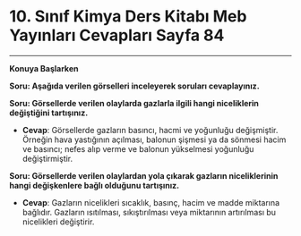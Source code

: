# 10. Sınıf Kimya Ders Kitabı Meb Yayınları Cevapları Sayfa 84

---

**Konuya Başlarken**

**Soru: Aşağıda verilen görselleri inceleyerek soruları cevaplayınız.**

**Soru: Görsellerde verilen olaylarda gazlarla ilgili hangi niceliklerin değiştiğini tartışınız.**

-   **Cevap**: Görsellerde gazların basıncı, hacmi ve yoğunluğu değişmiştir. Örneğin hava yastığının açılması, balonun şişmesi ya da sönmesi hacim ve basıncı; nefes alıp verme ve balonun yükselmesi yoğunluğu değiştirmiştir.

**Soru: Görsellerde verilen olaylardan yola çıkarak gazların niceliklerinin hangi değişkenlere bağlı olduğunu tartışınız.**

-   **Cevap**: Gazların nicelikleri sıcaklık, basınç, hacim ve madde miktarına bağlıdır. Gazların ısıtılması, sıkıştırılması veya miktarının artırılması bu nicelikleri değiştirir.
